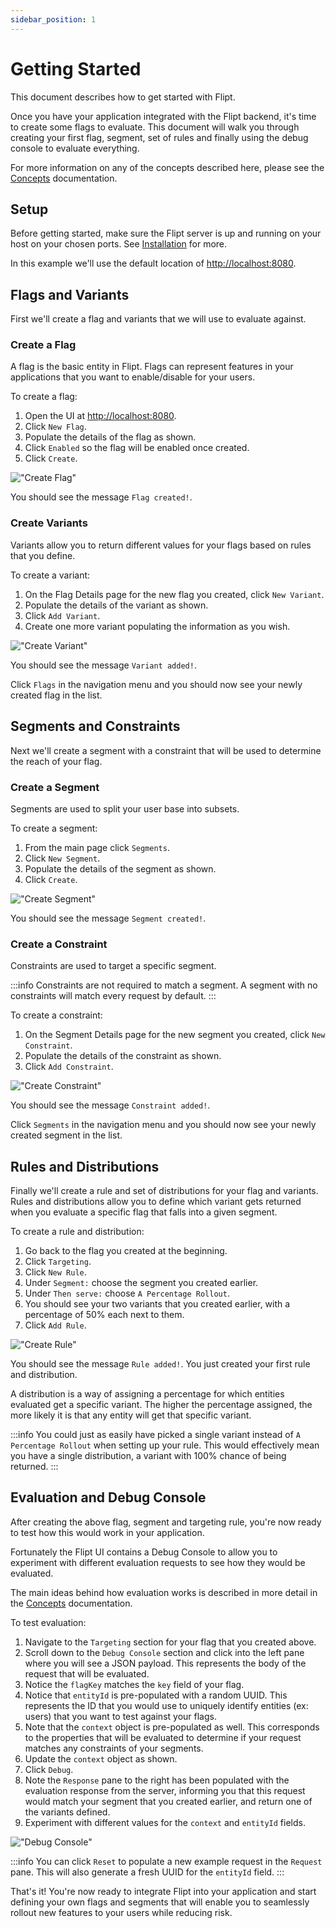 ```yaml
---
sidebar_position: 1
---
```


# Getting Started

This document describes how to get started with Flipt.

Once you have your application integrated with the Flipt backend, it's time to create some flags to evaluate. This document will walk you through creating your first flag, segment, set of rules and finally using the debug console to evaluate everything.

For more information on any of the concepts described here, please see the [Concepts](./concepts) documentation.

## Setup

Before getting started, make sure the Flipt server is up and running on your host on your chosen ports. See [Installation](./installation) for more.

In this example we'll use the default location of [http://localhost:8080](http://localhost:8080).

## Flags and Variants

First we'll create a flag and variants that we will use to evaluate against.

### Create a Flag

A flag is the basic entity in Flipt. Flags can represent features in your applications that you want to enable/disable for your users.

To create a flag:

1. Open the UI at [http://localhost:8080](http://localhost:8080).
1. Click `New Flag`.
1. Populate the details of the flag as shown.
1. Click `Enabled` so the flag will be enabled once created.
1. Click `Create`.

!["Create Flag"](./img/getting_started/00_create_flag.png)

You should see the message `Flag created!`.

### Create Variants

Variants allow you to return different values for your flags based on rules that you define.

To create a variant:

1. On the Flag Details page for the new flag you created, click `New Variant`.
1. Populate the details of the variant as shown.
1. Click `Add Variant`.
1. Create one more variant populating the information as you wish.

!["Create Variant"](./img/getting_started/01_create_variant.png)

You should see the message `Variant added!`.

Click `Flags` in the navigation menu and you should now see your newly created flag in the list.

## Segments and Constraints

Next we'll create a segment with a constraint that will be used to determine the reach of your flag.

### Create a Segment

Segments are used to split your user base into subsets.

To create a segment:

1. From the main page click `Segments`.
1. Click `New Segment`.
1. Populate the details of the segment as shown.
1. Click `Create`.

!["Create Segment"](./img/getting_started/02_create_segment.png)

You should see the message `Segment created!`.

### Create a Constraint

Constraints are used to target a specific segment.

:::info
Constraints are not required to match a segment. A segment with no constraints will match every request by default.
:::

To create a constraint:

1. On the Segment Details page for the new segment you created, click `New Constraint`.
1. Populate the details of the constraint as shown.
1. Click `Add Constraint`.

!["Create Constraint"](./img/getting_started/03_create_constraint.png)

You should see the message `Constraint added!`.

Click `Segments` in the navigation menu and you should now see your newly created segment in the list.

## Rules and Distributions

Finally we'll create a rule and set of distributions for your flag and variants. Rules and distributions allow you to define which variant gets returned when you evaluate a specific flag that falls into a given segment.

To create a rule and distribution:

1. Go back to the flag you created at the beginning.
1. Click `Targeting`.
1. Click `New Rule`.
1. Under `Segment:` choose the segment you created earlier.
1. Under `Then serve:` choose `A Percentage Rollout`.
1. You should see your two variants that you created earlier, with a percentage of 50% each next to them.
1. Click `Add Rule`.

!["Create Rule"](./img/getting_started/04_create_rule.png)

You should see the message `Rule added!`. You just created your first rule and distribution.

A distribution is a way of assigning a percentage for which entities evaluated get a specific variant. The higher the percentage assigned, the more likely it is that any entity will get that specific variant.

:::info
You could just as easily have picked a single variant instead of `A Percentage Rollout` when setting up your rule. This would effectively mean you have a single distribution, a variant with 100% chance of being returned.
:::

## Evaluation and Debug Console

After creating the above flag, segment and targeting rule, you're now ready to test how this would work in your application.

Fortunately the Flipt UI contains a Debug Console to allow you to experiment with different evaluation requests to see how they would be evaluated.

The main ideas behind how evaluation works is described in more detail in the [Concepts](./concepts) documentation.

To test evaluation:

1. Navigate to the `Targeting` section for your flag that you created above.
1. Scroll down to the `Debug Console` section and click into the left pane where you will see a JSON payload. This represents the body of the request that will be evaluated.
1. Notice the `flagKey` matches the `key` field of your flag.
1. Notice that `entityId` is pre-populated with a random UUID. This represents the ID that you would use to uniquely identify entities (ex: users) that you want to test against your flags.
1. Note that the `context` object is pre-populated as well. This corresponds to the properties that will be evaluated to determine if your request matches any constraints of your segments.
1. Update the `context` object as shown.
1. Click `Debug`.
1. Note the `Response` pane to the right has been populated with the evaluation response from the server, informing you that this request would match your segment that you created earlier, and return one of the variants defined.
1. Experiment with different values for the `context` and `entityId` fields.

!["Debug Console"](./img/getting_started/05_debug_console.png)

:::info
You can click `Reset` to populate a new example request in the `Request` pane. This will also generate a fresh UUID for the `entityId` field.
:::

That's it! You're now ready to integrate Flipt into your application and start defining your own flags and segments that will enable you to seamlessly rollout new features to your users while reducing risk.
